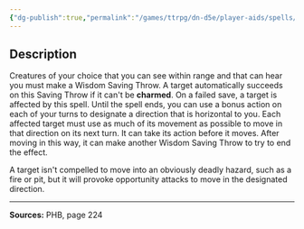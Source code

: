 ```yaml
---
{"dg-publish":true,"permalink":"/games/ttrpg/dn-d5e/player-aids/spells/level-4/compulsion/","tags":["ttrpg/dnd/5e","verbal","somatic","concentration","spell"],"noteIcon":""}
---
```



## Description
Creatures of your choice that you can see within range and that can hear you must make a Wisdom Saving Throw.
A target automatically succeeds on this Saving Throw if it can't be **charmed**.
On a failed save, a target is affected by this spell.
Until the spell ends, you can use a bonus action on each of your turns to designate a direction that is horizontal to you.
Each affected target must use as much of its movement as possible to move in that direction on its next turn.
It can take its action before it moves.
After moving in this way, it can make another Wisdom Saving Throw to try to end the effect.

A target isn't compelled to move into an obviously deadly hazard, such as a fire or pit, but it will provoke opportunity attacks to move in the designated direction.

---

**Sources:** PHB, page 224
